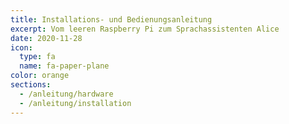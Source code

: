 ```yaml
---
title: Installations- und Bedienungsanleitung
excerpt: Vom leeren Raspberry Pi zum Sprachassistenten Alice
date: 2020-11-28
icon:
  type: fa
  name: fa-paper-plane
color: orange
sections:
  - /anleitung/hardware
  - /anleitung/installation
---
```


